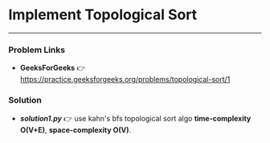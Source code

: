 # Implement Topological Sort

---

### Problem Links
- **__GeeksForGeeks__** :point_right: https://practice.geeksforgeeks.org/problems/topological-sort/1

### Solution
- **_solution1.py_** :point_right: use kahn's bfs topological sort algo **time-complexity O(V+E)**, **space-complexity O(V)**.
